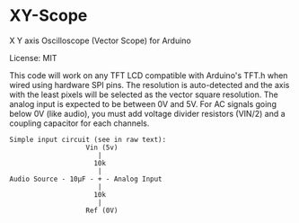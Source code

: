 # XY-Scope
X Y axis Oscilloscope (Vector Scope) for Arduino

License: MIT

This code will work on any TFT LCD compatible with Arduino's TFT.h when wired using hardware SPI pins.
The resolution is auto-detected and the axis with the least pixels will be selected as the vector square resolution.
The analog input is expected to be between 0V and 5V. For AC signals going below 0V (like audio), you must add voltage divider resistors (VIN/2) and a coupling capacitor for each channels.

```
Simple input circuit (see in raw text):
                   Vin (5v)
                      |
                     10k
                      |
Audio Source - 10µF - + - Analog Input
                      |
                     10k
                      |
                   Ref (0V)
```
